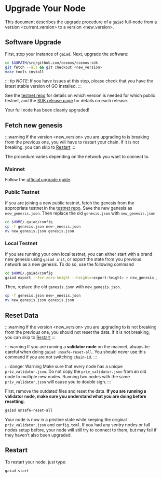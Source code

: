 # Upgrade Your Node

This document describes the upgrade procedure of a `gaiad` full-node from a version <current_version> to a version <new_version>.

## Software Upgrade

First, stop your instance of `gaiad`. Next, upgrade the software:

```bash
cd $GOPATH/src/github.com/cosmos/cosmos-sdk
git fetch --all && git checkout <new_version>
make tools install
```

::: tip
*NOTE*: If you have issues at this step, please check that you have the latest stable version of GO installed.
:::

See the [testnet repo](https://github.com/cosmos/testnets) for details on which version is needed for which public testnet, and the [SDK release page](https://github.com/cosmos/cosmos-sdk/releases) for details on each release.

Your full node has been cleanly upgraded!

## Fetch new genesis 

:::warning 
If the version <new_version> you are upgrading to is breaking from the previous one, you will have to restart your chain. If it is not breaking, you can skip to [Restart](#restart)
:::

The procedure varies depending on the network you want to connect to. 

### Mainnet

Follow the [official upgrade guide](https://gist.github.com/alexanderbez/5e87886221eb304b9e85ad4b167c99c8). 

### Public Testnet

If you are joining a new public testnet, fetch the genesis from the appropriate testnet in the [testnet repo](https://github.com/cosmos/testnets). Save the new genesis as `new_genesis.json`. Then replace the old `genesis.json` with `new_genesis.json`

```bash
cd $HOME/.gaiad/config
cp -f genesis.json new-_enesis.json
mv new_genesis.json genesis.json
```

### Local Testnet

If you are running your own local testnet, you can either start with a brand new genesis using `gaiad init`, or export the state from you previous network as a new genesis. To do so, use the following command

```bash
cd $HOME/.gaiad/config
gaiad export --for-zero-height --height=<export-height> > new_genesis.json
```

Then, replace the old `genesis.json` with `new_genesis.json`.

```bash
cp -f genesis.json new-_enesis.json
mv new_genesis.json genesis.json
```

## Reset Data

:::warning 
If the version <new_version> you are upgrading to is not breaking from the previous one, you should not reset the data. If it is not breaking, you can skip to [Restart](#restart)
:::

::: warning 
If you are running a **validator node** on the mainnet, always be careful when doing `gaiad unsafe-reset-all`. You should never use this command if you are not switching `chain-id`.
:::

::: danger Warning
Make sure that every node has a unique `priv_validator.json`. Do not copy the `priv_validator.json` from an old node to multiple new nodes. Running two nodes with the same `priv_validator.json` will cause you to double sign.
:::

First, remove the outdated files and reset the data. **If you are running a validator node, make sure you understand what you are doing before resetting**. 

```bash
gaiad unsafe-reset-all
```

Your node is now in a pristine state while keeping the original `priv_validator.json` and `config.toml`. If you had any sentry nodes or full nodes setup before, your node will still try to connect to them, but may fail if they haven't also been upgraded.

## Restart

To restart your node, just type:

```bash
gaiad start
```
